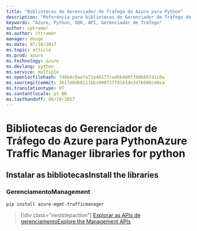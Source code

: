 ```yaml
---
title: "Bibliotecas do Gerenciador de Tráfego do Azure para Python"
description: "Referência para bibliotecas do Gerenciador de Tráfego do Azure para Python"
keywords: "Azure, Python, SDK, API, Gerenciador de Tráfego"
author: sptramer
ms.author: sttramer
manager: douge
ms.date: 07/10/2017
ms.topic: article
ms.prod: azure
ms.technology: azure
ms.devlang: python
ms.service: multiple
ms.openlocfilehash: 7d6b4c9ae7a71e46577cadbb480ff60b66741c0a
ms.sourcegitcommit: 3617d0db0111bbc00072ff8161de2d76606ce0ea
ms.translationtype: HT
ms.contentlocale: pt-BR
ms.lasthandoff: 08/18/2017
---
```

# <a name="azure-traffic-manager-libraries-for-python"></a><span data-ttu-id="d3ceb-104">Bibliotecas do Gerenciador de Tráfego do Azure para Python</span><span class="sxs-lookup"><span data-stu-id="d3ceb-104">Azure Traffic Manager libraries for python</span></span>

## <a name="install-the-libraries"></a><span data-ttu-id="d3ceb-105">Instalar as bibliotecas</span><span class="sxs-lookup"><span data-stu-id="d3ceb-105">Install the libraries</span></span>


### <a name="management"></a><span data-ttu-id="d3ceb-106">Gerenciamento</span><span class="sxs-lookup"><span data-stu-id="d3ceb-106">Management</span></span>

```bash
pip install azure-mgmt-trafficmanager
```
> [!div class="nextstepaction"]
> [<span data-ttu-id="d3ceb-107">Explorar as APIs de gerenciamento</span><span class="sxs-lookup"><span data-stu-id="d3ceb-107">Explore the Management APIs</span></span>](/python/api/overview/azure/trafficmanager/managementlibrary)